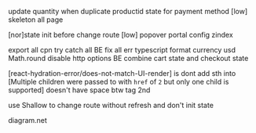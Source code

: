 <!-- Doing -->
update quantity when duplicate productid
state for payment method
[low] skeleton all page
<!-- bug -->

[nor]state init before change route
[low] popover portal config zindex
<!-- optimize -->
export all cpn
try catch all BE
fix all err typescript
format currency usd Math.round
disable http options BE
combine cart state and checkout state
<!-- Err -->

[react-hydration-error/does-not-match-UI-render] is dont add sth into <Text>
[Multiple children were passed to <Link> with `href` of `2` but only one child is supported] <Link> doesn't have space btw tag 2nd

<!-- note -->
use Shallow to change route without refresh and don't init state


<!-- tool -->
diagram.net

